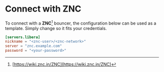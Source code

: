 # Connect with ZNC

To connect with a **ZNC**[^1] bouncer, the configuration below can be used as a template. Simply change so it fits your credentials.

```toml
[servers.libera]
nickname = "<znc-user>/<znc-network>"
server = "znc.example.com"
password = "<your-password>"
```

[^1]: [https://wiki.znc.in/ZNC](https://wiki.znc.in/ZNC)

